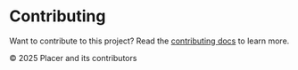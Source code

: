 # Contributing

Want to contribute to this project? Read the [contributing docs](https://placer-toolkit.netlify.dev/resources/contributing) to learn more.

© 2025 Placer and its contributors
